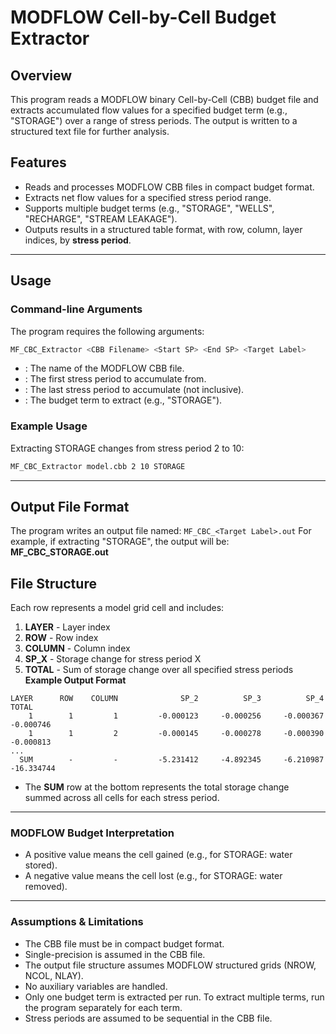 # MODFLOW Cell-by-Cell Budget Extractor
## Overview
This program reads a MODFLOW binary Cell-by-Cell (CBB) budget file and extracts accumulated flow values for a specified budget term (e.g., "STORAGE") over a range of stress periods. The output is written to a structured text file for further analysis.

## Features
* Reads and processes MODFLOW CBB files in compact budget format.
* Extracts net flow values for a specified stress period range.
* Supports multiple budget terms (e.g., "STORAGE", "WELLS", "RECHARGE", "STREAM LEAKAGE").
* Outputs results in a structured table format, with row, column, layer indices, by **stress period**.

---

## Usage
### Command-line Arguments
The program requires the following arguments:

```bash
MF_CBC_Extractor <CBB Filename> <Start SP> <End SP> <Target Label>
```
* <CBB Filename>: The name of the MODFLOW CBB file.
* <Start SP>: The first stress period to accumulate from.
* <End SP>: The last stress period to accumulate (not inclusive).
* <Target Label>: The budget term to extract (e.g., "STORAGE").
### Example Usage
Extracting STORAGE changes from stress period 2 to 10:
```bash
MF_CBC_Extractor model.cbb 2 10 STORAGE
```

---

## Output File Format
The program writes an output file named: `MF_CBC_<Target Label>.out`
For example, if extracting "STORAGE", the output will be: **MF_CBC_STORAGE.out**
## File Structure
Each row represents a model grid cell and includes:

1. **LAYER** - Layer index
2. **ROW** - Row index
2. **COLUMN** - Column index
4. **SP_X** - Storage change for stress period X
5. **TOTAL** - Sum of storage change over all specified stress periods
**Example Output Format**
```
LAYER      ROW    COLUMN              SP_2          SP_3          SP_4         TOTAL        
    1        1         1         -0.000123     -0.000256     -0.000367     -0.000746
    1        1         2         -0.000145     -0.000278     -0.000390     -0.000813
...
  SUM        -         -         -5.231412     -4.892345     -6.210987    -16.334744
```
* The **SUM** row at the bottom represents the total storage change summed across all cells for each stress period.

---
### MODFLOW Budget Interpretation
* A positive value means the cell gained (e.g., for STORAGE: water stored).
* A negative value means the cell lost (e.g., for STORAGE: water removed).
---

### Assumptions & Limitations
* The CBB file must be in compact budget format.
* Single-precision is assumed in the CBB file.
* The output file structure assumes MODFLOW structured grids (NROW, NCOL, NLAY).
* No auxiliary variables are handled.
* Only one budget term is extracted per run. To extract multiple terms, run the program separately for each term.
* Stress periods are assumed to be sequential in the CBB file.
